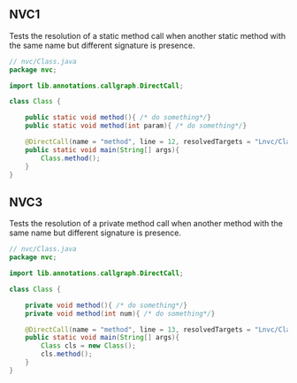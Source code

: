 ## NVC1
[//]: # (MAIN: nvc.Class)
Tests the resolution of a static method call when another static method with the same name but
different signature is presence.
```java
// nvc/Class.java
package nvc;

import lib.annotations.callgraph.DirectCall;

class Class {

    public static void method(){ /* do something*/}
    public static void method(int param){ /* do something*/}

    @DirectCall(name = "method", line = 12, resolvedTargets = "Lnvc/Class;", prohibitedTargets = "Lnvc/Class;", ptParameterTypes = { int.class })
    public static void main(String[] args){
        Class.method();
    }
}
```
[//]: # (END)

## NVC3
[//]: # (MAIN: nvc.Class)
Tests the resolution of a private method call when another method with the same name but
different signature is presence.
```java
// nvc/Class.java
package nvc;

import lib.annotations.callgraph.DirectCall;

class Class {

    private void method(){ /* do something*/}
    private void method(int num){ /* do something*/}

    @DirectCall(name = "method", line = 13, resolvedTargets = "Lnvc/Class;", prohibitedTargets = "Lnvc/Class;", ptParameterTypes = { int.class })
    public static void main(String[] args){
        Class cls = new Class();
        cls.method();
    }
}
```
[//]: # (END)